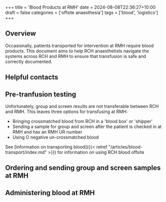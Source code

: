 +++
title = 'Blood Products at RMH'
date = 2024-08-08T22:36:27+10:00
draft = false
categories = ['offsite anaesthesia']
tags = ['blood', 'logistics']
+++

## Overview

Occasionally, patients transported for intervention at RMH require blood products. This document aims to help RCH anaesthetists navigate the systems across RCH and RMH to ensure that transfusion is safe and correctly documented.

## Helpful contacts

## Pre-tranfusion testing
Unfortunately, group and screen results are not transferable between RCH and RMH. This leaves three options for transfusing at RMH:

- Bringing crossmatched blood from RCH in a 'blood box' or 'shipper'
- Sending a sample for group and screen after the patient is checked in at RMH and has an RMH UR number
- Using O negative un-crossmatched blood

See [information on transporting blood]({{< relref "/articles/blood-transport/index.md" >}}) for information on using RCH blood offsite

## Ordering and sending group and screen samples at RMH

## Administering blood at RMH